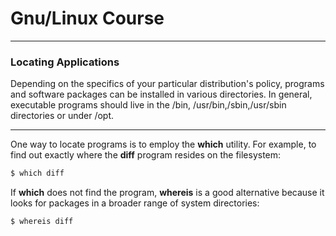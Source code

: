 # Gnu/Linux Course 


---

### Locating Applications

Depending on the specifics of your particular distribution's policy, programs and software packages can be installed in various directories. In general, executable programs should live in the /bin, /usr/bin,/sbin,/usr/sbin directories or under /opt.

---
One way to locate programs is to employ the **which** utility. For example, to find out exactly where the **diff** program resides on the filesystem:

```bash
$ which diff
```

If **which** does not find the program, **whereis** is a good alternative because it looks for packages in a broader range of system directories:

```bash
$ whereis diff
```

